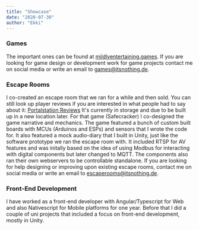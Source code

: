 ```yaml
---
title: "Showcase"
date: "2020-07-30"
author: "Ekki"
---
```


### Games
The important ones can be found at [mildlyentertaining.games](https://mildlyentertaining.games).
If you are looking for game design or development work for game projects contact me on social media or write an email to games@itsnothing.de.

### Escape Rooms
I co-created an escape room that we ran for a while and then sold. You can still look up player reviews if you are interested in what people had to say about it: [Portalstation Reviews](https://www.google.de/search?sxsrf=ALeKk031gC9-5rv032UJDJt-qd-XmMy9fg%3A1597311853865&source=hp&ei=bQs1X9WAMsiLjLsP4KGR0AI&q=portalstation&oq=portalstation&gs_lcp=CgZwc3ktYWIQAzICCAAyAggAMgQIABAeMgUIABDLAToECCMQJzoFCAAQsQM6CAgAELEDEIMBOgUILhCxAzoCCC46BQguEJMCOggILhCxAxCDAToHCAAQChDLAToECAAQCjoGCAAQChAeULEMWKEVYI8WaABwAHgAgAFhiAG_CJIBAjEzmAEAoAEBqgEHZ3dzLXdpeg&sclient=psy-ab&ved=0ahUKEwiV65Gt8pfrAhXIBWMBHeBQBCoQ4dUDCAk&uact=5#lrd=0x47b8ca476104d435:0x80459b25a37dc0ca,1,,,) It's currently in storage and due to be built up in a new location later.
For that game (Safecracker) I co-designed the game narrative and mechanics. The game featured a bunch of custom built boards with MCUs (Arduinos and ESPs) and sensors that I wrote the code for. It also featured a mock audio-diary that I built in Unity, just like the software prototype we ran the escape room with. It included RTSP for AV features and was initally based on the idea of using Modbus for interacting with digital components but later changed to MQTT. The components also ran their own webservers to be controllable standalone.
If you are looking for help designing or improving upon existing escape rooms, contact me on social media or write an email to escaperooms@itsnothing.de.

### Front-End Development
I have worked as a front-end developer with Angular/Typescript for Web and also Nativescript for Mobile platforms for one year. Before that I did a couple of uni projects that included a focus on front-end development, mostly in Unity.